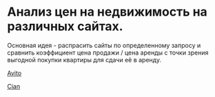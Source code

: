 # Анализ цен на недвижимость на различных сайтах.

Основная идея - распрасить сайты по определенному запросу и сравнить коэффициент цена продажи / цена аренды с точки зрения выгодной покупки квартиры для сдачи её в аренду.

[Avito](avito.Rmd)

[Cian](cian.Rmd)
